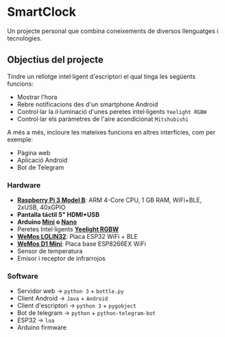 # SmartClock
Un projecte personal que combina coneixements de diversos llenguatges i tecnologies.

## Objectius del projecte
Tindre un rellotge intel·ligent d'escriptori el qual tinga les següents funcions:
* Mostrar l'hora
* Rebre notificacions des d'un smartphone Android
* Control·lar la il·luminació d'unes peretes intel·ligents `Yeelight RGBW`
* Control·lar els paràmetres de l'aire acondicionat `Mitshubishi`

A més a més, incloure les mateixes funcions en altres interfícies, com per exemple:
* Pàgina web
* Aplicació Android
* Bot de Telegram

### Hardware
* [**Raspberry Pi 3 Model B**](https://www.raspberrypi.org/products/raspberry-pi-3-model-b/): ARM 4-Core CPU, 1 GB RAM, WiFi+BLE, 2xUSB, 40xGPIO
* **Pantalla táctil 5" HDMI+USB**
* **Arduino [Mini](https://store.arduino.cc/arduino-mini-05) o [Nano](https://store.arduino.cc/arduino-nano)**
* Peretes Intel·ligents [**Yeelight RGBW**](http://www.yeelight.com/en_US/product/wifi-led-c)
* [**WeMos LOLIN32**](https://wiki.wemos.cc/products:lolin32:lolin32): Placa ESP32 WiFi + BLE 
* [**WeMos D1 Mini**](https://wiki.wemos.cc/products:d1:d1_mini): Placa base ESP8266EX WiFi
* Sensor de temperatura
* Emisor i receptor de infrarrojos

### Software
* Servidor web -> `python 3` + `bottle.py`
* Client Android -> `Java` + `Android`
* Client d'escriptori -> `python 3` + `pygobject` 
* Bot de telegram -> `python` + `python-telegram-bot`
* ESP32 -> `lua`
* Arduino firmware
